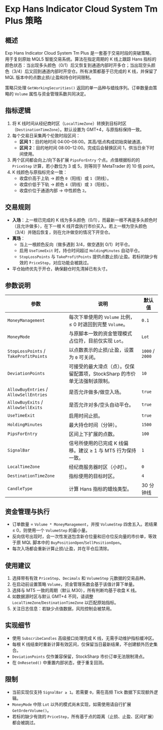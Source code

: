 # Exp Hans Indicator Cloud System Tm Plus 策略

## 概述
Exp Hans Indicator Cloud System Tm Plus 是一套基于交易时段的突破策略，用于复刻原始 MQL5 智能交易系统。算法在指定周期的 K 线上跟踪 Hans 指标的颜色状态：当出现多头颜色（0/1）后又恢复到通道内部时开多仓；当出现空头颜色（3/4）后又回到通道内部时开空仓。所有决策都基于已完成的 K 线，并保留了 MQL 版本中的点数止损/止盈和持仓时间限制。

策略只处理 `GetWorkingSecurities()` 返回的单一品种与蜡烛序列。订单数量由策略的 `Volume` 属性与资金管理系数共同决定。

## 指标逻辑
1. 将 K 线时间从经纪商时区（`LocalTimeZone`）转换到目标时区（`DestinationTimeZone`）。默认设置为 GMT+4，与原指标保持一致。
2. 每个交易日采集两个伦敦时段区间：
   - **区间 1**：目的地时间 04:00–08:00。其高/低点构成初始突破通道。
   - **区间 2**：目的地时间 08:00–12:00。完成后会替换区间 1，供当日余下时间使用。
3. 两个区间都会向上/向下各扩展 `PipsForEntry` 个点。点值根据标的的 `PriceStep` 计算，若小数位为 3 或 5，则等同于 MetaTrader 的 10 倍 point。
4. K 线颜色与原指标完全一致：
   - 收盘价高于上轨 → 颜色 `0`（阳线）或 `1`（阴线）。
   - 收盘价低于下轨 → 颜色 `4`（阴线）或 `3`（阳线）。
   - 收盘价位于通道内部 → 中性颜色 `2`。

## 交易规则
- **入场**：上一根已完成的 K 线为多头颜色（0/1），而最新一根不再是多头颜色时（且允许做多），在下一根 K 线开盘执行市价买入。若上一根为空头颜色（3/4）并随后恢复，则在允许做空的情况下开空仓。
- **离场**：
  - 当上一根颜色反向（做多遇到 3/4，做空遇到 0/1）时平仓。
  - 启用 `UseTimeExit` 时，持仓时间超过 `HoldingMinutes` 自动平仓。
  - `StopLossPoints` 与 `TakeProfitPoints` 提供点数止损/止盈。若标的缺少有效的 `PriceStep`，对应功能会被跳过。
- 平仓始终优先于开仓，确保翻仓时先清掉已有头寸。

## 参数说明
| 参数 | 说明 | 默认值 |
|------|------|--------|
| `MoneyManagement` | 每次下单使用的 `Volume` 比例，≤ 0 时退回到完整 `Volume`。 | `0.1` |
| `MoneyMode` | 与原脚本一致的资金管理模式占位符，目前仅实现 `Lot`。 | `Lot` |
| `StopLossPoints` / `TakeProfitPoints` | 以点数表示的止损/止盈，设置为 `0` 可关闭。 | `1000` / `2000` |
| `DeviationPoints` | 可接受的最大滑点（点）。仅保留配置项，StockSharp 的市价单无法强制该限制。 | `10` |
| `AllowBuyEntries` / `AllowSellEntries` | 是否允许做多/做空入场。 | `true` |
| `AllowBuyExits` / `AllowSellExits` | 是否允许对多/空头自动平仓。 | `true` |
| `UseTimeExit` | 启用时间止损。 | `true` |
| `HoldingMinutes` | 最大持仓时间（分钟）。 | `1500` |
| `PipsForEntry` | 区间上下扩展的点数。 | `100` |
| `SignalBar` | 信号所使用的已完成 K 线偏移。建议 ≥ 1 与 MT5 行为保持一致。 | `1` |
| `LocalTimeZone` | 经纪商服务器时区（小时）。 | `0` |
| `DestinationTimeZone` | 指标使用的目标时区。 | `4` |
| `CandleType` | 计算 Hans 指标的蜡烛类型。 | 30 分钟线 |

## 资金管理与执行
- 订单数量 = `Volume * MoneyManagement`，并按 `VolumeStep` 四舍五入。若结果 ≤ 0，则使用一个 `VolumeStep` 的最小量。
- 反向信号出现时，会一次性发送包含新仓位量和旧仓位反向量的市价单，等效于原 MQL 脚本中的 `BuyPositionOpen`/`SellPositionOpen`。
- 每次入场都会重新计算止损/止盈，并在平仓后清除。

## 使用建议
1. 选择带有有效 `PriceStep`、`Decimals` 和 `VolumeStep` 元数据的交易品种。
2. 在启动前设置策略 `Volume`，资金管理系数会基于该值计算下单量。
3. 选择与 MT5 一致的周期（默认 M30），所有判断均基于收盘 K 线。
4. 如数据源时区与默认 GMT+4 不同，请调整 `LocalTimeZone`/`DestinationTimeZone` 以匹配原始指标。
5. 关注日志信息：若缺少点值数据，风险控制会被禁用。

## 实现细节
- 使用 `SubscribeCandles` 高级接口处理完成 K 线，无需手动维护指标缓冲区。
- 每根 K 线结束时重新计算有效区间，仅保留当日最新结果，不创建额外历史集合。
- `DeviationPoints` 仅作兼容保留，StockSharp 市价订单无法限制滑点。
- 在 `OnReseted()` 中重置内部状态，便于重复回测。

## 限制
- 当前实现仅支持 `SignalBar ≥ 1`。若需要 `0`，需在高频 Tick 数据下实现额外逻辑。
- `MoneyMode` 中除 `Lot` 以外的模式尚未实现，如需使用请自行扩展 `GetOrderVolume()`。
- 若标的缺少有效的 `PriceStep`，所有基于点的距离（止损、止盈、区间扩展）都会被跳过。

